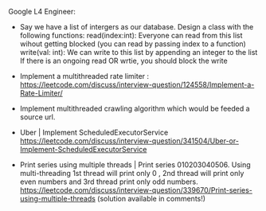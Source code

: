 Google L4 Engineer:

- Say we have a list of intergers as our database. Design a class with the following functions:
read(index:int): Everyone can read from this list wihout getting blocked (you can read by passing index to a function)
write(val: int): We can write to this list by appending an integer to the list
If there is an ongoing read OR wrtie, you should block the write


- Implement a multithreaded rate limiter : https://leetcode.com/discuss/interview-question/124558/Implement-a-Rate-Limiter/
- Implement multithreaded crawling algorithm which would be feeded a source url.
- Uber | Implement ScheduledExecutorService
  https://leetcode.com/discuss/interview-question/341504/Uber-or-Implement-ScheduledExecutorService
- Print series using multiple threads | Print series 010203040506. Using multi-threading 1st thread will print only 0 , 2nd thread will print only even numbers and 3rd thread print only odd numbers. https://leetcode.com/discuss/interview-question/339670/Print-series-using-multiple-threads (solution available in comments!)

